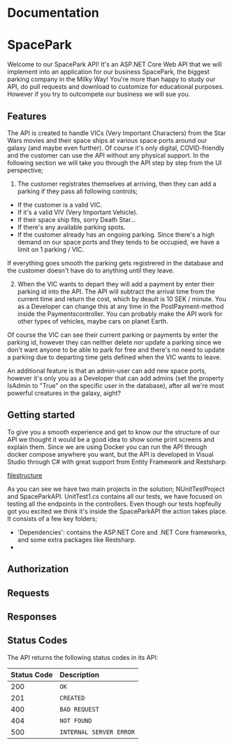 # Documentation

# SpacePark
Welcome to our SpacePark API! It's an ASP.NET Core Web API that we will implement into an application for our business SpacePark, the biggest parking company in the Milky Way! You're more than happy to study our API, do pull requests and download to customize for educational purposes. However if you try to outcompete our business we will sue you.

## Features
The API is created to handle VICs (Very Important Characters) from the Star Wars movies and their space ships at various space ports around our galaxy (and maybe even further). Of course it's only digital, COVID-friendly and the customer can use the API without any physical support. In the following section we will take you through the API step by step from the UI perspective;

1. The customer registrates themselves at arriving, then they can add a parking if they pass all following controls;

- If the customer is a valid VIC.
- If it's a valid VIV (Very Important Vehicle).
- If their space ship fits, sorry Death Star...
- If there's any available parking spots.
- If the customer already has an ongoing parking. Since there's a high demand on our space ports and they tends to be occupied, we have a limit on 1 parking / VIC.
 
If everything goes smooth the parking gets registrered in the database and the customer doesn't have do to anything until they leave.

2. When the VIC wants to depart they will add a payment by enter their parking id into the API. The API will subtract the arrival time from the current time and return the cost, which by deault is 10 SEK / minute. You as a Developer can change this at any time in the PostPayment-method inside the Paymentscontroller. You can probably make the API work for other types of vehicles, maybe cars on planet Earth. 

Of course the VIC can see their current parking or payments by enter the parking id, however they can neither delete nor update a parking since we don't want anyone to be able to park for free and there's no need to update a parking due to departing time gets defined when the VIC wants to leave. 

An additional feature is that an admin-user can add new space ports, however it's only you as a Developer that can add admins (set the property IsAdmin to "True" on the specific user in the database), after all we're most powerful creatures in the galaxy, aight? 

## Getting started 
To give you a smooth experience and get to know our the structure of our API we thought it would be a good idea to show some print screens and explain them. Since we are using Docker you can run the API through docker compose anywhere you want, but the API is developed in Visual Studio through C# with great support from Entity Framework and Restsharp:

[filestructure](https://user-images.githubusercontent.com/43240053/117443394-5ee49480-af38-11eb-9a93-12129609c1b1.png)

As you can see we have two main projects in the solution; NUnitTestProject and SpaceParkAPI. UnitTest1.cs contains all our tests, we have focused on testing all the endpoints in the controllers. 
Even though our tests hopfeully got you excited we think it's inside the SpaceParkAPI the action takes place.
It consists of a few key folders;

- 'Dependencies': contains the ASP.NET Core and .NET Core frameworks, and some extra packages like Restsharp.
- 
## Authorization

## Requests

## Responses

## Status Codes

The API returns the following status codes in its API:

| Status Code | Description |
| :--- | :--- |
| 200 | `OK` |
| 201 | `CREATED` |
| 400 | `BAD REQUEST` |
| 404 | `NOT FOUND` |
| 500 | `INTERNAL SERVER ERROR` |
